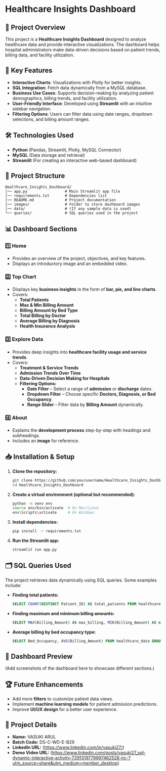 # Healthcare Insights Dashboard

## 📌 Project Overview
This project is a **Healthcare Insights Dashboard** designed to analyze healthcare data and provide interactive visualizations. The dashboard helps hospital administrators make data-driven decisions based on patient trends, billing data, and facility utilization.

## 🏥 Key Features
- **Interactive Charts**: Visualizations with Plotly for better insights.
- **SQL Integration**: Fetch data dynamically from a MySQL database.
- **Business Use Cases**: Supports decision-making by analyzing patient demographics, billing trends, and facility utilization.
- **User-Friendly Interface**: Developed using **Streamlit** with an intuitive sidebar navigation.
- **Filtering Options**: Users can filter data using date ranges, dropdown selections, and billing amount ranges.

## 🛠️ Technologies Used
- **Python** (Pandas, Streamlit, Plotly, MySQL Connector)
- **MySQL** (Data storage and retrieval)
- **Streamlit** (For creating an interactive web-based dashboard)

## 📂 Project Structure
```
Healthcare_Insights_Dashboard/
│── app.py                 # Main Streamlit app file
│── requirements.txt       # Dependencies list
│── README.md              # Project documentation
│── images/                # Folder to store dashboard images
│── data/                  # (If any sample data is used)
└── queries/               # SQL queries used in the project
```

## 📊 Dashboard Sections
### **1️⃣ Home**
- Provides an overview of the project, objectives, and key features.
- Displays an introductory image and an embedded video.

### **2️⃣ Top Chart**
- Displays key **business insights** in the form of **bar, pie, and line charts**.
- Covers:
  - **Total Patients**
  - **Max & Min Billing Amount**
  - **Billing Amount by Bed Type**
  - **Total Billing by Doctor**
  - **Average Billing by Diagnosis**
  - **Health Insurance Analysis**

### **3️⃣ Explore Data**
- Provides deep insights into **healthcare facility usage and service trends**.
- Covers:
  - **Treatment & Service Trends**
  - **Admission Trends Over Time**
  - **Data-Driven Decision Making for Hospitals**
  - **Filtering Options:**
    - **Date Filter** – Select a range of **admission** or **discharge** dates.
    - **Dropdown Filter** – Choose specific **Doctors, Diagnosis, or Bed Occupancy**.
    - **Range Slider** – Filter data by **Billing Amount** dynamically.

### **4️⃣ About**
- Explains the **development process** step-by-step with headings and subheadings.
- Includes an **image** for reference.

## 📥 Installation & Setup
1. **Clone the repository:**
   ```sh
   git clone https://github.com/yourusername/Healthcare_Insights_Dashboard.git
   cd Healthcare_Insights_Dashboard
   ```
2. **Create a virtual environment (optional but recommended):**
   ```sh
   python -m venv env
   source env/bin/activate  # On Mac/Linux
   env\Scripts\activate     # On Windows
   ```
3. **Install dependencies:**
   ```sh
   pip install -r requirements.txt
   ```
4. **Run the Streamlit app:**
   ```sh
   streamlit run app.py
   ```

## 🗂️ SQL Queries Used
The project retrieves data dynamically using SQL queries. Some examples include:
- **Finding total patients:**
  ```sql
  SELECT COUNT(DISTINCT Patient_ID) AS total_patients FROM healthcare_data;
  ```
- **Finding maximum and minimum billing amounts:**
  ```sql
  SELECT MAX(Billing_Amount) AS max_billing, MIN(Billing_Amount) AS min_billing FROM healthcare_data;
  ```
- **Average billing by bed occupancy type:**
  ```sql
  SELECT Bed_Occupancy, AVG(Billing_Amount) FROM healthcare_data GROUP BY Bed_Occupancy;
  ```

## 🎨 Dashboard Preview
(Add screenshots of the dashboard here to showcase different sections.)

## 🏆 Future Enhancements
- Add more **filters** to customize patient data views.
- Implement **machine learning models** for patient admission predictions.
- Improve **UI/UX design** for a better user experience.



## 📃 Project Details
- **Name:** VASUKI ARUL
- **Batch Code:** DS-C-WD-E-B29
- **LinkedIn URL:** (https://www.linkedin.com/in/vasuki27/)
- **Demo Video URL:** (https://www.linkedin.com/posts/vasuki27_sql-dynamic-interactive-activity-7291319779997462528-irc-?utm_source=share&utm_medium=member_desktop)


